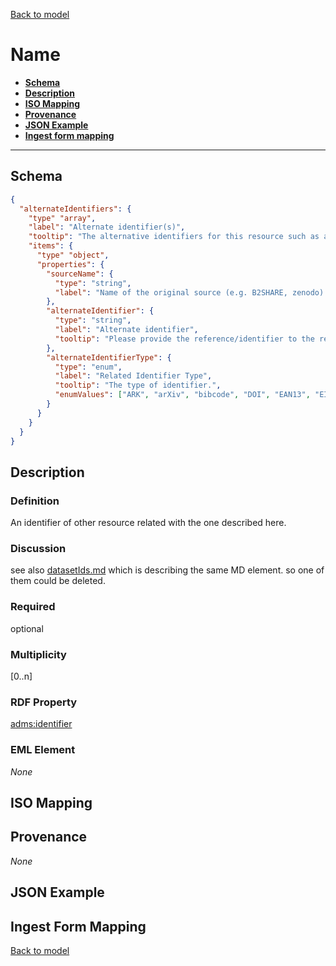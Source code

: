 [Back to model](_base.md)

# Name

- **[Schema](#schema)**
- **[Description](#description)**
- **[ISO Mapping](#iso-mapping)**
- **[Provenance](#provenance)**
- **[JSON Example](#json-example)**
- **[Ingest form mapping](#ingest-form-mapping)**

---

## Schema
```json
{
  "alternateIdentifiers": {
    "type" "array",
    "label": "Alternate identifier(s)",
    "tooltip": "The alternative identifiers for this resource such as a URN, URI or an ISBN number.",
    "items": {
      "type" "object",
      "properties": {
        "sourceName": {
          "type": "string",
          "label": "Name of the original source (e.g. B2SHARE, zenodo) for the resource documented."
        },
        "alternateIdentifier": {
          "type": "string",
          "label": "Alternate identifier",
          "tooltip": "Please provide the reference/identifier to the related resource."
        },
        "alternateIdentifierType": {
          "type": "enum",
          "label": "Related Identifier Type",
          "tooltip": "The type of identifier.",
          "enumValues": ["ARK", "arXiv", "bibcode", "DOI", "EAN13", "EISSN", "Handle", "ISBN", "ISSN", "ISTC", "LISSN", "LSID", "ORCID", "PMID", "PURL", "UPC", "URL", "URN", "w3id", "URI"]
        }
      }
    }
  }
}
```

## Description
### Definition
An identifier of other resource related with the one described here.
### Discussion
see also [datasetIds.md](datasetIds.md) which is describing the same MD element. so one of them could be deleted.
### Required
optional

### Multiplicity
[0..n]

### RDF Property
[adms:identifier](https://www.w3.org/TR/vocab-adms/#adms-identifier)

### EML Element
_None_

## ISO Mapping

## Provenance
_None_

## JSON Example

## Ingest Form Mapping

[Back to model](_base.md)
